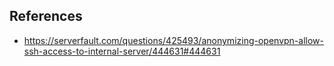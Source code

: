 

## References
* https://serverfault.com/questions/425493/anonymizing-openvpn-allow-ssh-access-to-internal-server/444631#444631
